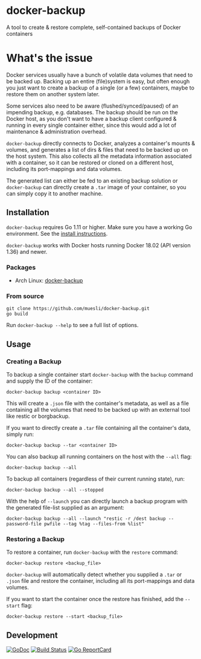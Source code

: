 docker-backup
=============

A tool to create & restore complete, self-contained backups of Docker containers

# What's the issue

Docker services usually have a bunch of volatile data volumes that need to be
backed up. Backing up an entire (file)system is easy, but often enough you just
want to create a backup of a single (or a few) containers, maybe to restore them
on another system later.

Some services also need to be aware (flushed/synced/paused) of an impending
backup, e.g. databases. The backup should be run on the Docker host, as you
don't want to have a backup client configured & running in every single
container either, since this would add a lot of maintenance & administration
overhead.

`docker-backup` directly connects to Docker, analyzes a container's mounts &
volumes, and generates a list of dirs & files that need to be backed up on the
host system. This also collects all the metadata information associated with a
container, so it can be restored or cloned on a different host, including its
port-mappings and data volumes.

The generated list can either be fed to an existing backup solution or
`docker-backup` can directly create a `.tar` image of your container, so you can
simply copy it to another machine.

## Installation

`docker-backup` requires Go 1.11 or higher. Make sure you have a working Go
environment. See the [install instructions](http://golang.org/doc/install.html).

`docker-backup` works with Docker hosts running Docker 18.02 (API version 1.36)
and newer.

### Packages

- Arch Linux: [docker-backup](https://aur.archlinux.org/packages/docker-backup/)

### From source

    git clone https://github.com/muesli/docker-backup.git
    go build

Run `docker-backup --help` to see a full list of options.

## Usage

### Creating a Backup

To backup a single container start `docker-backup` with the `backup` command and
supply the ID of the container:

    docker-backup backup <container ID>

This will create a `.json` file with the container's metadata, as well as a file
containing all the volumes that need to be backed up with an external tool like
restic or borgbackup.

If you want to directly create a `.tar` file containing all the container's
data, simply run:

    docker-backup backup --tar <container ID>

You can also backup all running containers on the host with the `--all` flag:

    docker-backup backup --all

To backup all containers (regardless of their current running state), run:

    docker-backup backup --all --stopped

With the help of `--launch` you can directly launch a backup program with the
generated file-list supplied as an argument:

    docker-backup backup --all --launch "restic -r /dest backup --password-file pwfile --tag %tag --files-from %list"

### Restoring a Backup

To restore a container, run `docker-backup` with the `restore` command:

    docker-backup restore <backup_file>

`docker-backup` will automatically detect whether you supplied a `.tar` or
`.json` file and restore the container, including all its port-mappings and data
volumes.

If you want to start the container once the restore has finished, add the
`--start` flag:

    docker-backup restore --start <backup_file>

## Development

[![GoDoc](https://godoc.org/github.com/golang/gddo?status.svg)](https://godoc.org/github.com/muesli/docker-backup)
[![Build Status](https://travis-ci.org/muesli/docker-backup.svg?branch=master)](https://travis-ci.org/muesli/docker-backup)
[![Go ReportCard](http://goreportcard.com/badge/muesli/docker-backup)](http://goreportcard.com/report/muesli/docker-backup)
